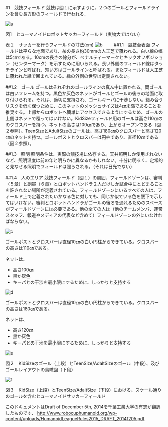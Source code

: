 #1　競技フィールド
競技は図１に示すように，２つのゴールとフィールドラインを含む長方形のフィールドで行われる．

![a](https://cloud.githubusercontent.com/assets/7608312/5326551/1ce69060-7d62-11e4-9f2a-5767f7372aa7.png)

図1　ヒューマノイドロボットサッカーフィールド（実物大ではない）

表１　サッカーを行うフィールドの寸法(cm)
![b](https://cloud.githubusercontent.com/assets/7608312/5326568/d8c83018-7d62-11e4-9a8d-ffb91c322d0a.png)
　　
##1.1　競技台表面
フィールドは平らな地面であり、糸の長さ約30mmの人工芝で覆われる。白い線の幅は5㎝である。10cmの長さの線分が、ペナルティーマークとキックオフポジション（センターマーク）を示すために用いられる。長い外側のフィールド線はタッチラインと呼ばれ、短い方はゴールラインと呼ばれる。またフィールドは人工芝に覆われた縁で囲まれている。縁の外側の世界は定義されない。

##1.2　ゴール
ゴールはそれぞれのゴールラインの真ん中に置かれる。両ゴールは白いフレームを持つ。黒色か灰色のネットがゴールとゴールの後ろの地面に取り付けられる。それは、適切に支持され、ゴールキーパに干渉しない。絡み合うリスクを低く保つために、このネットのメッシュサイズは4㎝未満であることを推奨する。上部からロボットへ簡単にアクセスできるようにするため、ゴールの上側はネットで覆ってはいけない。KidSizeフィールド用のゴールは高さ110㎝ののクロスバーを持つ。ネットの高さは100㎝であり、上からオープンである（図２参照）。TeenSizeとAdultSizeのゴールは、高さ180㎝のクロスバーと高さ120㎝のネットを持つ。ゴールポストとクロスバーは円柱であり、直径10㎝である（図２参照）。

##1.3　照明
照明条件は、実際の競技場に依存する。天井照明しか使用されないなど、照明温度は前の年と明らかに異なるかもしれない。十分に明るく、定常的と見なせる照明でフィールドは照らされる。（それは日光でない）

##1.4　人のエリア
競技フィールド（図１）の周囲、フィールドゾーンは、審判（５章）と副審（６章）とロボットハンドラ２人だけしか試合中にとどまることを許されない場所が定義されている。フィールドゾーンにいるすべての人は、フィールド上で定義されたいかなる色に対しても、同じか似ている色を腰下で示してはいけない。審判とロボットハンドラがゴールの後ろを通れるためのスペースがフィールドゾーンには必要である。他の全ての人は（他のチームメンバ、運営スタッフ、報道やメディアの代表など含めて）フィールドゾーンの外にいなければならない。

![c](https://cloud.githubusercontent.com/assets/7608312/5326554/3fc00b66-7d62-11e4-99d7-344474cbaaac.png)

ゴールポストとクロスバーは直径10㎝の白い円柱からできている。クロスバーの高さは110㎝である。

ネットは、
* 高さ100㎝
* 黒か灰色
* キーパとの干渉を最小限にするために、しっかりと支持する

![d](https://cloud.githubusercontent.com/assets/7608312/5326558/5e66f282-7d62-11e4-803c-1f8d60845c82.png)

ゴールポストとクロスバーは直径10㎝の白い円柱からできている。クロスバーの高さは180㎝である。

ネットは、
* 高さ120㎝
* 黒か灰色
* キーパとの干渉を最小限にするために、しっかりと支持する

![e](https://cloud.githubusercontent.com/assets/7608312/5326561/7b0d3d56-7d62-11e4-8997-2140fd9f374f.png)

図２　KidSizeのゴール（上段）とTeenSize/AdaltSizeのゴール（中段）、及びゴールレイアウトの鳥瞰図（下段）

![f](https://cloud.githubusercontent.com/assets/7608312/5326563/8bfc6b1e-7d62-11e4-83ab-02616e2bda1b.png)

図３　KidSize（上段）とTeenSize/AdaltSize（下段）における、スケール通りのゴールを含むヒューマノイドサッカーフィールド

このドキュメントはDraft of December 5th, 2014を千葉工業大学の有志が翻訳したものです．
http://www.robocuphumanoid.org/wp-content/uploads/HumanoidLeagueRules2015_DRAFT_20141205.pdf
